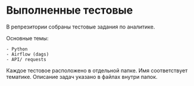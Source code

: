 # Выполненные тестовые

В репрезитории собраны тестовые задания по аналитике.

Основные темы:

    - Python
    - Airflow (dags)
    - API/ requests

Каждое тестовое расположено в отдельной папке. Имя соответствует тематике. Описание задач указано в файлах внутри папок.
